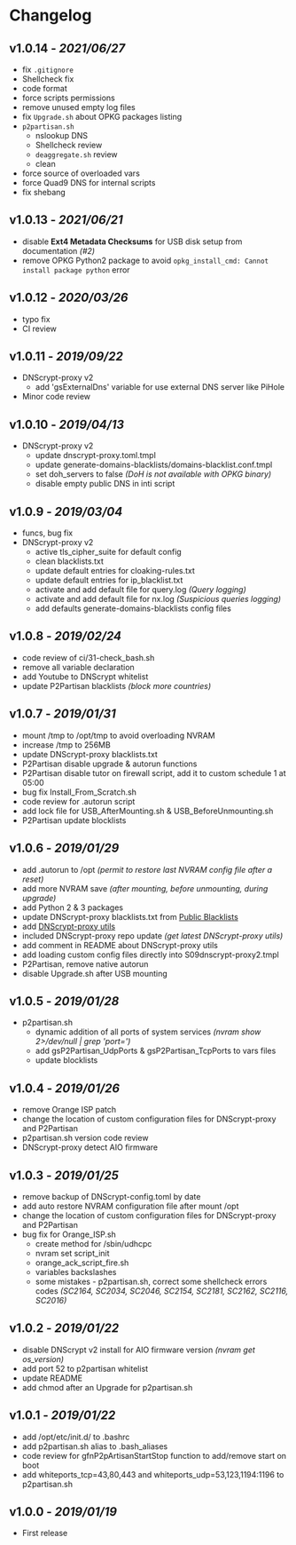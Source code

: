 # Changelog

## v1.0.14 - _2021/06/27_

- fix `.gitignore`
- Shellcheck fix
- code format
- force scripts permissions
- remove unused empty log files
- fix `Upgrade.sh` about OPKG packages listing
- `p2partisan.sh`
  - nslookup DNS
  - Shellcheck review
  - `deaggregate.sh` review
  - clean
- force source of overloaded vars
- force Quad9 DNS for internal scripts
- fix shebang

## v1.0.13 - _2021/06/21_

- disable **Ext4 Metadata Checksums** for USB disk setup from documentation _(#2)_
- remove OPKG Python2 package to avoid `opkg_install_cmd: Cannot install package python` error

## v1.0.12 - _2020/03/26_

- typo fix
- CI review

## v1.0.11 - _2019/09/22_

- DNScrypt-proxy v2
  - add 'gsExternalDns' variable for use external DNS server like PiHole
- Minor code review

## v1.0.10 - _2019/04/13_

- DNScrypt-proxy v2
  - update dnscrypt-proxy.toml.tmpl
  - update generate-domains-blacklists/domains-blacklist.conf.tmpl
  - set doh_servers to false _(DoH is not available with OPKG binary)_
  - disable empty public DNS in inti script

## v1.0.9 - _2019/03/04_

- funcs, bug fix
- DNScrypt-proxy v2
  - active tls_cipher_suite for default config
  - clean blacklists.txt
  - update default entries for cloaking-rules.txt
  - update default entries for ip_blacklist.txt
  - activate and add default file for query.log _(Query logging)_
  - activate and add default file for nx.log _(Suspicious queries logging)_
  - add defaults generate-domains-blacklists config files

## v1.0.8 - _2019/02/24_

- code review of ci/31-check_bash.sh
- remove all variable declaration
- add Youtube to DNScrypt whitelist
- update P2Partisan blacklists _(block more countries)_

## v1.0.7 - _2019/01/31_

- mount /tmp to /opt/tmp to avoid overloading NVRAM
- increase /tmp to 256MB
- update DNScrypt-proxy blacklists.txt
- P2Partisan disable upgrade & autorun functions
- P2Partisan disable tutor on firewall script, add it to custom schedule 1 at 05:00
- bug fix Install_From_Scratch.sh
- code review for .autorun script
- add lock file for USB_AfterMounting.sh & USB_BeforeUnmounting.sh
- P2Partisan update blocklists

## v1.0.6 - _2019/01/29_

- add .autorun to /opt _(permit to restore last NVRAM config file after a reset)_
- add more NVRAM save _(after mounting, before unmounting, during upgrade)_
- add Python 2 & 3 packages
- update DNScrypt-proxy blacklists.txt from [Public Blacklists](https://github.com/jedisct1/dnscrypt-proxy/wiki/Public-blacklists)
- add [DNScrypt-proxy utils](https://github.com/jedisct1/dnscrypt-proxy/tree/master/utils/generate-domains-blacklists)
- included DNScrypt-proxy repo update _(get latest DNScrypt-proxy utils)_
- add comment in README about DNScrypt-proxy utils
- add loading custom config files directly into S09dnscrypt-proxy2.tmpl
- P2Partisan, remove native autorun
- disable Upgrade.sh after USB mounting

## v1.0.5 - _2019/01/28_

- p2partisan.sh
  - dynamic addition of all ports of system services _(nvram show 2>/dev/null | grep 'port=')_
  - add gsP2Partisan_UdpPorts & gsP2Partisan_TcpPorts to vars files
  - update blocklists

## v1.0.4 - _2019/01/26_

- remove Orange ISP patch
- change the location of custom configuration files for DNScrypt-proxy and P2Partisan
- p2partisan.sh version code review
- DNScrypt-proxy detect AIO firmware

## v1.0.3 - _2019/01/25_

- remove backup of DNScrypt-config.toml by date
- add auto restore NVRAM configuration file after mount /opt
- change the location of custom configuration files for DNScrypt-proxy and P2Partisan
- bug fix for Orange_ISP.sh
  - create method for /sbin/udhcpc
  - nvram set script_init
  - orange_ack_script_fire.sh
  - variables backslashes
  - some mistakes - p2partisan.sh, correct some shellcheck errors codes _(SC2164, SC2034, SC2046, SC2154, SC2181, SC2162, SC2116, SC2016)_

## v1.0.2 - _2019/01/22_

- disable DNScrypt v2 install for AIO firmware version _(nvram get os_version)_
- add port 52 to p2partisan whitelist
- update README
- add chmod after an Upgrade for p2partisan.sh

## v1.0.1 - _2019/01/22_

- add /opt/etc/init.d/ to .bashrc
- add p2partisan.sh alias to .bash_aliases
- code review for gfnP2pArtisanStartStop function to add/remove start on boot
- add whiteports_tcp=43,80,443 and whiteports_udp=53,123,1194:1196 to p2partisan.sh

## v1.0.0 - _2019/01/19_

- First release
